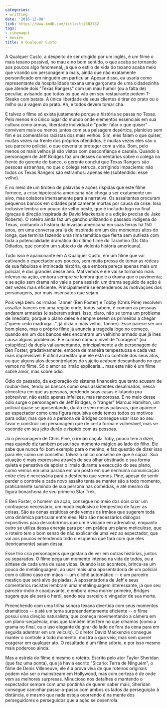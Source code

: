 ```yaml
---
categories:
- writting
date: '2016-12-08'
link: https://www.imdb.com/title/tt2582782
tags:
- cinemaqui
- movies
title: A Qualquer Custo
---
```


A Qualquer Custo, a despeito de ser dirigido por um inglês, é um filme o mais texano possível, no mau e no bom sentido, o que acaba se tornando aos poucos algo fenomenal, já que o estilo de vida do texano acaba meio que virando um personagem a mais, ainda que não exatamente personificado em ninguém em particular. Apesar disso, eu usaria como representante da hospitalidade texana uma garçonete de uma cidadezinha que atende dois "Texas Rangers" com um mau humor (ou a falta de) peculiar, avisando que todos os que vão em seu restaurante pedem T-Steaks com batata. A única liberdade de seus clientes é tirar do prato ou o milho ou a vagem do prato. Ah, e todos devem tomar chá.

E talvez o filme só exista justamente porque a história se passa no Texas. Pelo menos é o único lugar do mundo onde elementos essenciais em sua cultura como armas, liberdade individual e "poder falar o que quiser" convivem mais ou menos juntos com sua paisagem desértica, planícies sem fim e os comentários racistas dos mais velhos. Sim, eles falam o que quiser, muitas vezes na frente dos próprios ofendidos. E muitas vezes eles são o seu parceiro policial, o que deveria te proteger com a vida. Bom, pelo menos os mais velhos já são vistos com desconfiança e cautela. Quando o personagem de Jeff Bridges faz um desses comentários sobre o colega na frente do gerente do banco, o gerente conclui que Texas Rangers são pessoas estranhas, no que o colega retruca, corrigindo impaciente: não todos os Texas Rangers são estranhos: apenas ele (subtendido: esse velho).

E no meio de um tiroteio de palavras e ações ríspidas que este filme fornece, a crise hipotecária americana não chega a ser exatamente um alvo, mas colabora imensamente para a narrativa. Os assaltantes procuram pequenos bancos em cidades praticamente mortas por causa da crise. Isso inclusive lembra um pouco de velho oeste, que é incitado logo no final (graças à direção inspirada de David Mackenzie e a edição precisa de Jake Roberts). O roteiro ainda faz um gancho utilizando o passado indígena do Texas, contando a história da invasão americana em suas terras há 150 anos, em uma conversa pra lá de inspirada em um dos momentos altos do longa, que termina fazendo uma rima temática que flerta sem sutileza com toda a potencialidade dramática do último filme do Tarantino (Os Oito Odiados, que contém um subtexto da violenta história americana).

Tudo isso é apaixonante em A Qualquer Custo, em um filme que vai cativando o espectador aos poucos, sem muita pressa de tomar as rédeas de sua fabulosa e intrincada história, que embora pareça apenas mais um policial, é dos grandes desse ano. Mal vemos e ele vai se tornando mais intenso na ação, embora sempre se lembra que é o drama que o pavimenta; e se ação sem drama não vale a pena assistir, um drama seguido de ação é dez vezes mais eficiente. Principalmente se entendemos as motivações dos personagens, por mais insensatos que sejam.

Pois veja bem: os irmãos Tanner (Ben Foster) e Tobby (Chris Pine) resolvem assaltar bancos em uma região onde, todos sabem, é comum as pessoas andarem armadas (e saberem atirar). Isso, claro, não se torna um problema de imediato, porque o plano deles é sempre serem os primeiros a chegar ("quem cedo madruga...", já dizia o mais velho, Tanner). Esse parece ser um bom plano, mas o próprio filme já anuncia a tragédia logo no começo, quando em um dos bancos eles encontram um velhinho armado que já lhes causa alguns problemas. E é curioso como o nível de "coragem" (ou estupidez) da dupla vai aumentando, principalmente a do personagem de Ben Foster, gradativamente, embora de maneira tempestuosa e cada vez mais imprevisível. É difícil acreditar que ele está no controle dos seus atos, ou que alguns atos descontrolados do sujeito acabam descanbando no que vemos no filme. Só o amor ao irmão explicaria... mas este não é um filme sobre amor, mas sobre ódio.

Ódio do passado, da exploração do sistema financeiro que tanto acusam de roubar-lhes, tendo os bancos como seus assistentes desalmados, nessa atmosfera em que as pessoas, perdendo suas casas e lutando pra sobreviver, não estão apenas infelizes, mas rancorosas. E no meio desse ódio surge o personagem de Jeff Bridges, o "ranger" Marcus Hamilton, um policial quase se aposentando, durão e sem meias palavras, que aparece ao espectador como uma figura repulsiva onde temos todos os motivos para odiar, mas que só a persona de Bridges consegue usar isso ao seu favor e construir um personagem que de certa forma é vulnerável, mas se esconde em seu jeito durão e ríspido com as pessoas.

Já o personagem de Chris Pine, o irmão caçula Toby, pouco tem a dizer, mas quando diz também possui seu momento mágico ao lado do filho. Ele sabe que nunca foi bom exemplo para o menino, e faz questão de dizer isso para ele, como um conselho, talvez o único conselho de que é capaz. Sua atuação é mais expressiva através de seu olhar obstinado e sua forma quieta e pensativa de apoiar o irmão durante a execução do seu plano, como vemos em uma parada em um posto em que nenhuma comunicação entre eles é necessária para o desfecho que vemos. Pine, apesar de sentir perder o controle a cada novo assalto tenta se manter são a todo momento, praticamente sumindo de sua persona nas comédias, e até mesmo da figura bonachona de seu primeiro Star Trek.

E Ben Foster, o homem da ação, consegue no meio dos dois criar um contrapeso necessário, um modo explosivo e tempestivo de fazer as coisas. São as cenas estáticas onde vemos os irmãos que sugerem toda uma dinâmica particular entre eles. Não são necessários diálogos expositivos para descobrirmos que um é viciado em adrenalina, enquanto outro se utiliza dessa energia para por em prática um plano meticuloso, que o roteiro tem o bom senso de não explicar de uma vez ao espectador, que vai aos poucos entendendo todo o esquema que fará com que eles (teoricamente) saiam dessa.

Esse trio cria personagens que gostaria de ver em outras histórias, juntos ou separados. O filme pega um momento intenso na vida de todos, ou a síntese de cada uma de suas vidas. Quando isso acontece, brinca-se um pouco de metalinguagem, ao usar mais uma aposentadoria de um policial com o último caso em mãos -- um clichê automático -- e um parceiro mestiço que será alvo de piadas. A aposentadoria de Jeff e seus comentários racistas lembram uma metalinguagem interessante, já que seu parceiro-índio é coadjuvante, e embora deva morrer primeiro, Bridges sugere que ele será o herói, sendo seu parceiro o vingador de sua morte.

Preenchendo com uma trilha sonora texana divertida com seus momentos dramáticos -- e até um tema surpreendentemente eficiente -- o filme possui uma direção naturalista, que começa movimentando a câmera em um plano-sequência, mas que também interfere no que olhamos (como a grama no final, ou o uso elegante de girar do lado de fora da cena para em seguida adentrar em um veículo). O diretor David Mackenzie consegue manter o controle a todo momento, mostra a que veio, mas sem querer exagerar em qualquer ato. O resultado é um filme sóbrio, e por isso mesmo mais poderoso ainda.

Mas a estrela do filme é mesmo o roteiro. Escrito pelo ator Taylor Sheridan (que faz uma ponta), que já havia escrito "Sicario: Terra de Ninguém", o filme de Denis Villeneuve, ele é a prova viva de que roteiros originais podem não ser o mainstream em Hollywood, mas com certeza é de onde vem as melhores surpresas. Minucioso nos detalhes e mantendo o espectador sempre com uma pontinha de querer saber mais, Sheridan consegue caminhar passo-a-passo com ambos os lados da perseguição à distância, e mesmo que nada esteja ocorrendo é na mente dos perseguidores e perseguidos que a ação se desenrola.